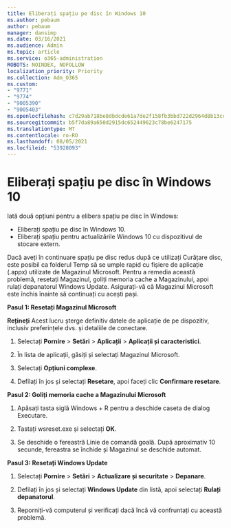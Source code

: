 ```yaml
---
title: Eliberați spațiu pe disc în Windows 10
ms.author: pebaum
author: pebaum
manager: dansimp
ms.date: 03/16/2021
ms.audience: Admin
ms.topic: article
ms.service: o365-administration
ROBOTS: NOINDEX, NOFOLLOW
localization_priority: Priority
ms.collection: Adm_O365
ms.custom:
- "9771"
- "9774"
- "9005390"
- "9005403"
ms.openlocfilehash: c7d29ab718be8dbdcde61a7de2f158fb3bbd722d2964d8b13cde9936dd1e5ee1
ms.sourcegitcommit: b5f7da89a650d2915dc652449623c78be6247175
ms.translationtype: MT
ms.contentlocale: ro-RO
ms.lasthandoff: 08/05/2021
ms.locfileid: "53928093"
---
```

# <a name="free-up-drive-space-in-windows-10"></a>Eliberați spațiu pe disc în Windows 10

Iată două opțiuni pentru a elibera spațiu pe disc în Windows:

- Eliberați spațiu pe disc în Windows 10.
- Eliberați spațiu pentru actualizările Windows 10 cu dispozitivul de stocare extern.

Dacă aveți în continuare spațiu pe disc redus după ce utilizați Curățare disc, este posibil ca folderul Temp să se umple rapid cu fișiere de aplicație (.appx) utilizate de Magazinul Microsoft. Pentru a remedia această problemă, resetați Magazinul, goliți memoria cache a Magazinului, apoi rulați depanatorul Windows Update. Asigurați-vă că Magazinul Microsoft este închis înainte să continuați cu acești pași.

**Pasul 1: Resetați Magazinul Microsoft**

**Rețineți** Acest lucru șterge definitiv datele de aplicație de pe dispozitiv, inclusiv preferințele dvs. și detaliile de conectare.

1. Selectați **Pornire** > **Setări** > **Aplicații** > **Aplicații și caracteristici**.

1. În lista de aplicații, găsiți și selectați Magazinul Microsoft.

1. Selectați **Opțiuni complexe**.

1. Defilați în jos și selectați **Resetare**, apoi faceți clic **Confirmare resetare**.

**Pasul 2: Goliți memoria cache a Magazinului Microsoft**

1. Apăsați tasta siglă Windows + R pentru a deschide caseta de dialog Executare.

1. Tastați wsreset.exe și selectați **OK**.

1. Se deschide o fereastră Linie de comandă goală. După aproximativ 10 secunde, fereastra se închide și Magazinul se deschide automat.

**Pasul 3: Resetați Windows Update**

1. Selectați **Pornire** > **Setări** > **Actualizare și securitate** > **Depanare**.

1. Defilați în jos și selectați **Windows Update** din listă, apoi selectați **Rulați depanatorul**.

1. Reporniți-vă computerul și verificați dacă încă vă confruntați cu această problemă.

